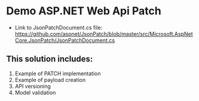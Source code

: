# Demo ASP.NET Web Api Patch
* Link to JsonPatchDocument.cs file: https://github.com/aspnet/JsonPatch/blob/master/src/Microsoft.AspNetCore.JsonPatch/JsonPatchDocument.cs
## This solution includes:
1. Example of PATCH implementation
2. Example of payload creation
3. API versioning
4. Model validation